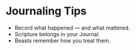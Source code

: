 # Journaling Tips

- Record what happened — and what mattered.
- Scripture belongs in your Journal.
- Beasts remember how you treat them.